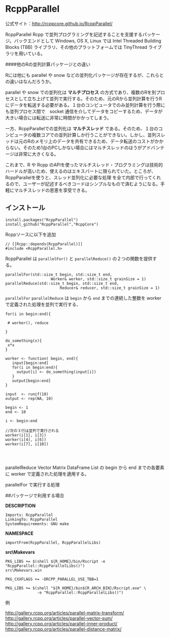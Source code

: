 # RcppParallel

公式サイト：http://rcppcore.github.io/RcppParallel/


RcppParallel Rcpp で並列プログラミングを記述することを支援するパッケージ。バックエンドとして Windows, OS X, Linux では Intel Threaded Building Blocks (TBB) ライブラリ、その他のプラットフォームでは TinyThread ライブラリを用いている。

####他のRの並列計算パッケージとの違い

Rには他にも parallel や snow などの並列化パッケージが存在するが、これらとの違いはなんだろうか。

parallel や snow での並列化は **マルチプロセス** の方式であり、複数のRを別プロセスとして立ち上げて並列で実行する。そのため、元のRから並列計算を行うRにデータを転送する必要がある。１台のコンピュータでのみ並列計算を行う際にも並列プロセス間で　socket 通信を介してデータをコピーするため、データが大きい場合には転送に非常に時間がかかってしまう。

一方、RcppParallelでの並列化は **マルチスレッド** である。そのため、１台のコンピュータの複数コアでの並列計算しか行うことができない。しかし、並列スレッドは元のRのメモリ上のデータを共有できるため、データ転送のコストがかからない。そのため1台のPCしかない場合にはマルチスレッドのほうがアドバンテージは非常に大きくなる。

これまで、R や Rcpp のAPIを使ったマルチスレッド・プログラミングは技術的ハードルが高いため、使えるのはエキスパートに限られていた。ところが、RcppParallelを使うと、スレッド並列化に必要な処理
を全て内部で行ってくれるので、ユーザーが記述するべきコードはシンプルなもので済むようになる。手軽にマルチスレッドの恩恵を享受できる。


## インストール

```
install.packages("RcppParallel")
install_github("RcppParallel","RcppCore")
```

Rcppソースに以下を追加
```
// [[Rcpp::depends(RcppParallel)]]
#include <RcppParallel.h>
```

RcppParallel は `parallelFor()` と `parallelReduce()` の２つの関数を提供する。

```
parallelFor(std::size_t begin, std::size_t end, 
                    Worker& worker, std::size_t grainSize = 1)
parallelReduce(std::size_t begin, std::size_t end, 
                        Reducer& reducer, std::size_t grainSize = 1)
```

`parallelFor` `parallelReduce` は `begin` から `end`  までの連続した整数を worker で定義された処理を並列で実行する、

```
for(i in begin:end){

 # worker(), reduce

}
```

```
do_something(x){
 x*x
}

worker <- function( begin, end){
   input[begin:end]
   for(i in begin:end){
     output[i] <- do_something(input[i])
   }
   output[begin:end]
}

input  <- runif(10)
output <- rep(NA, 10)

begin <- 1
end <- 10

i <- begin:end

//次の３行は並列で実行される
worker(i[1], i[3])
worker(i[4], i[6])
worker(i[7], i[10])




```

parallelReduce Vector  Matrix DataFrame List の begin から end までの各要素に worker で定義された処理を適用する。



parallelFor で実行する処理



##パッケージで利用する場合


**DESCRIPTION**

```
Imports: RcppParallel
LinkingTo: RcppParallel
SystemRequirements: GNU make
```
**NAMESPACE**

```
importFrom(RcppParallel, RcppParallelLibs)
```

**src\Makevars**
```
PKG_LIBS += $(shell ${R_HOME}/bin/Rscript -e "RcppParallel::RcppParallelLibs()")
src\Makevars.win

PKG_CXXFLAGS += -DRCPP_PARALLEL_USE_TBB=1

PKG_LIBS += $(shell "${R_HOME}/bin${R_ARCH_BIN}/Rscript.exe" \
              -e "RcppParallel::RcppParallelLibs()")
```






例

http://gallery.rcpp.org/articles/parallel-matrix-transform/
http://gallery.rcpp.org/articles/parallel-vector-sum/
http://gallery.rcpp.org/articles/parallel-inner-product/
http://gallery.rcpp.org/articles/parallel-distance-matrix/
